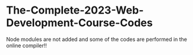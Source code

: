 # The-Complete-2023-Web-Development-Course-Codes
Node modules are not added and some of the codes are performed in the online compiler!!
